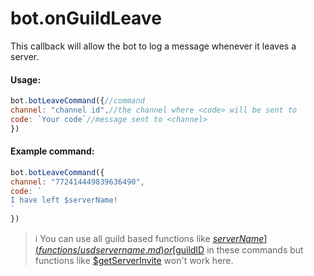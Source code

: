 # bot.onGuildLeave

This callback will allow the bot to log a message whenever it leaves a server.

#### Usage:

```javascript
bot.botLeaveCommand({//command
channel: "channel id",//the channel where <code> will be sent to
code: `Your code`//message sent to <channel>
})
```

#### Example command:

```javascript
bot.botLeaveCommand({
channel: "772414449839636490",
code: `
I have left $serverName!
`
})
```

> ℹ️ You can use all guild based functions like [$serverName](functions/usdservername.md) or [$guildID](functions/usdguildid.md) in these commands but functions like [$getServerInvite](functions/usdgetserverinvite.md) won't work here.
